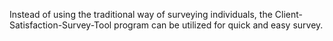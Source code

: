 Instead of using the traditional way of surveying individuals, the Client-Satisfaction-Survey-Tool program can be utilized for quick and easy survey.
